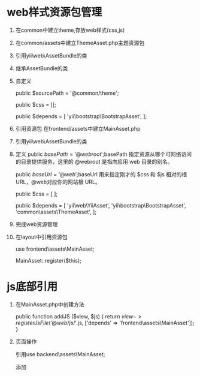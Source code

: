 # web样式资源包管理

1. 在common中建立theme,存放web样式(css,js)

2. 在common/assets中建立ThemeAsset.php主题资源包

3. 引用yii\web\AssetBundle的类

4. 继承AssetBundle的类

5. 自定义 

	public $sourcePath = '@common/theme';

	public $css = [];

	public $depends = [
        'yii\bootstrap\BootstrapAsset',
    ];

6. 引用资源包 在frontend/assets中建立MainAsset.php

7. 引用yii\web\AssetBundle的类

8. 定义
	public $basePath = '@webroot';$basePath 指定资源从哪个可网络访问的目录提供服务，这里的 @webroot 是指向应用 web 目录的别名。

    public $baseUrl = '@web';$baseUrl 用来指定刚才的 $css 和 $js 相对的根 URL，@web对应你的网站根 URL。

    public $css = [
    ];

    public $depends = [
        'yii\web\YiiAsset',
        'yii\bootstrap\BootstrapAsset',
        'common\assets\ThemeAsset',
    ];

9. 完成web资源管理

10. 在layout中引用资源包

	use frontend\assets\MainAsset;

	MainAsset::register($this);

# js底部引用

1. 在MainAsset.php中创建方法
	
	public function addJS ($view, $js)
    {
        return $view->registerJsFile('@web/js/'.$js, ['depends' => 'frontend\assets\MainAsset']);
    }

2. 页面操作

	引用use backend\assets\MainAsset;

	添加<?php MainAsset::addJs($this, 'bandwidth.js')?>
